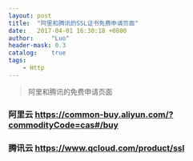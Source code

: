 ```yaml
---
layout: post
title:  "阿里和腾讯的SSL证书免费申请页面"
date:   2017-04-01 16:30:18 +0800
author:     "Luo"
header-mask: 0.3
catalog:    true
tags:
    - Http
---
```


> 阿里和腾讯的免费申请页面

### 阿里云 https://common-buy.aliyun.com/?commodityCode=cas#/buy

### 腾讯云 https://www.qcloud.com/product/ssl